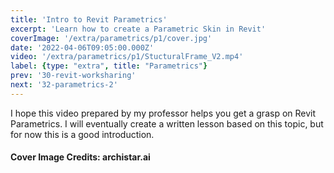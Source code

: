 ```yaml
---
title: 'Intro to Revit Parametrics'
excerpt: 'Learn how to create a Parametric Skin in Revit'
coverImage: '/extra/parametrics/p1/cover.jpg'
date: '2022-04-06T09:05:00.000Z'
video: '/extra/parametrics/p1/StucturalFrame_V2.mp4'
label: {type: "extra", title: "Parametrics"}
prev: '30-revit-worksharing'
next: '32-parametrics-2'
---
```


I hope this video prepared by my professor helps you get a grasp on Revit Parametrics. I will eventually create a written lesson based on this topic, but for now this is a good introduction.

#### Cover Image Credits: archistar.ai
